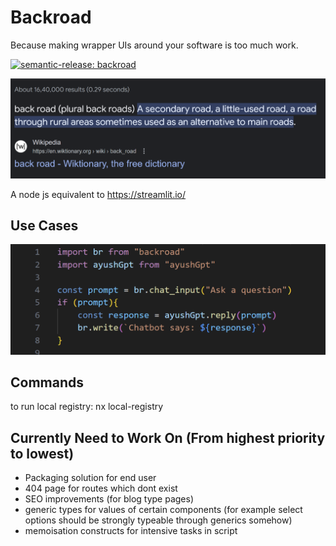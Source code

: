 # Backroad 

Because making wrapper UIs around your software is too much work.

[![semantic-release: backroad](https://img.shields.io/badge/semantic--release-backroad-06A261?logo=semantic-release)](https://github.com/semantic-release/semantic-release)


<img src="./docs/assets/backroad.png"/>

A node js equivalent to https://streamlit.io/

## Use Cases

<img src="./docs/assets/use-cases/chat-prompt.png"/>


## Commands 

to run local registry: nx local-registry

## Currently Need to Work On (From highest priority to lowest)

* Packaging solution for end user
* 404 page for routes which dont exist
* SEO improvements (for blog type pages)
* generic types for values of certain components (for example select options should be strongly typeable through generics somehow)
* memoisation constructs for intensive tasks in script